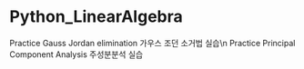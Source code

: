 # Python_LinearAlgebra
Practice Gauss Jordan elimination 가우스 조던 소거법 실습\n
Practice Principal Component Analysis 주성분분석 실습
